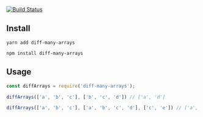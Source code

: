 [![Build Status](https://travis-ci.org/uraway/diff-many-arrays.svg?branch=master)](https://travis-ci.org/uraway/diff-many-arrays)

## Install

```
yarn add diff-many-arrays
```

```
npm install diff-many-arrays
```

## Usage

```js
const diffArrays = require('diff-many-arrays');

diffArrays(['a', 'b', 'c'], ['b', 'c', 'd']) // ['a', 'd']

diffArrays(['a', 'b', 'c'], ['a', 'b', 'c', 'd'], ['c', 'e']) // ['a', 'b', 'd', 'e']
```
